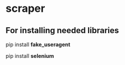 # scraper

## For installing needed libraries

pip install __fake_useragent__

pip install __selenium__
